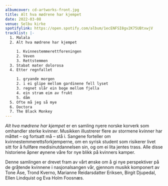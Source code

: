 ```yaml
---
albumcover: cd-artworks-front.jpg
title: Alt hva mødrene har kjempet
date: 2022-03-08
venue: Selbu kirke
spotifylink: https://open.spotify.com/album/1ecENFSI8gv2K75UBtxwjV
tracklist: |-
  1. Malala
  2. Alt hva mødrene har kjempet

     1. Kvinnestemmerettforeningen
     2. Veven
     3. Rettstemmen
  3. Stabat mater dolorosa
  4. Etter regnfallet

     1. gryande morgen
     2. i ei glipe mellom gardinene fell lyset
     3. regnet slår ein boge mellom fjella
     4. ein stram eim av frukt
     5. dåm
  5. Ofte må jeg så mye
  6. Doctora
  7. The Black Monkey
---
```

*Alt hva mødrene har kjempet* er en samling nyere norske korverk som omhandler sterke kvinner. Musikken illustrerer flere av stormene kvinner har måttet  – og fortsatt må – stå i. Sangene forteller om kvinnestemmerettsforkjemperne, om en syrisk student som risikerer livet sitt for å fullføre medisinutdannelsen sin, og om ei lita jentes trass. Alle disse historiene åpner øynene våre for nye blikk på kvinners kamper. 

Denne samlingen er drevet fram av vårt ønske om å gi nye perspektiver på de gråtende kvinnene i nasjonalsangen vår, gjennom musikk komponert av Tone Åse, Trond Kverno, Marianne Reidarsdatter Eriksen, Birgit Djupedal, Ellen Lindquist og Eva Holm Foosnæs.
